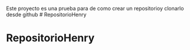 Este proyecto es una prueba para de como crear un repositorioy clonarlo desde github # RepositorioHenry
# RepositorioHenry
